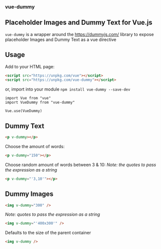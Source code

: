### vue-dummy
## Placeholder Images and Dummy Text for Vue.js

`vue-dummy` is a wrapper around the https://dummyjs.com/ library to expose placeholder Images and Dummy Text as a vue directive

## Usage

Add to your HTML page:

```HTML
<script src="https://unpkg.com/vue"></script>
<script src="https://unpkg.com/vue-dummy"></script>
```

or, import into your module `npm install vue-dummy --save-dev`

```JS
import Vue from "vue"
import VueDummy from "vue-dummy"

Vue.use(VueDummy)
```

## Dummy Text

```HTML
<p v-dummy></p>
```

Choose the amount of words:
```HTML
<p v-dummy="150"></p>
```

Choose random amount of words between 3 & 10:
_Note: the quotes to pass the expression as a string_
```HTML
<p v-dummy="'3,10'"></p>
```

## Dummy Images

```HTML
<img v-dummy="300" />
```

_Note: quotes to pass the expression as a string_
```HTML
<img v-dummy="'400x300'" />
```

Defaults to the size of the parent container
```HTML
<img v-dummy />
```
